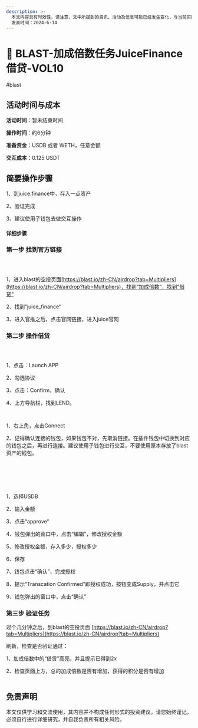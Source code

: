 ```yaml
---
description: >-
  本文内容具有时效性，请注意，文中所提到的资讯、活动及信息可能已经发生变化，与当前实际情况有所不同。我们建议您在做出任何决策之前，始终进行自主研究和验证。
  发表时间：2024-6-14
---
```


# 👋 BLAST-加成倍数任务JuiceFinance借贷-VOL10

\#blast

## 活动时间与成本 <a href="#huo-dong-shi-jian-yu-cheng-ben" id="huo-dong-shi-jian-yu-cheng-ben"></a>

**活动时间**：暂未结束时间

**操作时间**：约6分钟

**准备资金**：USDB 或者 WETH，任意金额

**交互成本**：0.125 USDT

## 简要操作步骤 <a href="#jian-yao-cao-zuo-bu-zhou" id="jian-yao-cao-zuo-bu-zhou"></a>

1、到juice.finance中，存入一点资产

2、验证完成

3、建议使用子钱包去做交互操作

#### 详细步骤 <a href="#xiang-xi-bu-zhou" id="xiang-xi-bu-zhou"></a>

### **第一步 找到官方链接**

<figure><img src="../../.gitbook/assets/image (218).png" alt=""><figcaption></figcaption></figure>

<figure><img src="../../.gitbook/assets/image (219).png" alt=""><figcaption></figcaption></figure>

<figure><img src="../../.gitbook/assets/image (220).png" alt=""><figcaption></figcaption></figure>

1、进入blast的空投页面[https://blast.io/zh-CN/airdrop?tab=Multipliers](https://blast.io/zh-CN/airdrop?tab=Multipliers)，找到“加成倍数”，找到“借贷“

2、找到“juice\_finance”

3、进入官推之后，点击官网链接，进入juice官网

### **第二步 操作借贷**

<figure><img src="../../.gitbook/assets/image (221).png" alt=""><figcaption></figcaption></figure>

<figure><img src="../../.gitbook/assets/image (222).png" alt=""><figcaption></figcaption></figure>

<figure><img src="../../.gitbook/assets/image (223).png" alt=""><figcaption></figcaption></figure>

1、点击：Launch APP

2、勾选协议

3、点击：Confirm，确认

4、上方导航栏，找到LEND。

<figure><img src="../../.gitbook/assets/image (224).png" alt=""><figcaption></figcaption></figure>

<figure><img src="../../.gitbook/assets/image (225).png" alt=""><figcaption></figcaption></figure>

1、右上角，点击Connect

2、记得确认连接的钱包，如果钱包不对，先取消链接。在插件钱包中切换到对应的钱包之后，再进行连接。建议使用子钱包进行交互，不要使用原本存放了blast资产的钱包。

<figure><img src="../../.gitbook/assets/image (226).png" alt=""><figcaption></figcaption></figure>

<figure><img src="../../.gitbook/assets/image (227).png" alt=""><figcaption></figcaption></figure>

<figure><img src="../../.gitbook/assets/image (228).png" alt=""><figcaption></figcaption></figure>

<figure><img src="../../.gitbook/assets/image (229).png" alt=""><figcaption></figcaption></figure>

<figure><img src="../../.gitbook/assets/image (230).png" alt=""><figcaption></figcaption></figure>

<figure><img src="../../.gitbook/assets/image (231).png" alt=""><figcaption></figcaption></figure>

1、选择USDB

2、输入金额

3、点击“approve“

4、钱包弹出的窗口中，点击“编辑”，修改授权金额

5、修改授权金额，存入多少，授权多少

6、保存

7、钱包点击“确认”，完成授权

8、提示“Transcation Confirmed”即授权成功，按钮变成Supply，并点击它

9、钱包弹出的窗口中，点击“确认”

### **第三步 验证任务**

过个几分钟之后，到blast的空投页面 [https://blast.io/zh-CN/airdrop?tab=Multipliers](https://blast.io/zh-CN/airdrop?tab=Multipliers)

刷新，检查是否验证通过：

1、加成倍数中的“借贷”高亮，并且提示已得到2x

2、检查页面上方，总的加成倍数是否有增加，获得的积分是否有增加

<figure><img src="../../.gitbook/assets/image (232).png" alt=""><figcaption></figcaption></figure>

## 免责声明 <a href="#mian-ze-sheng-ming" id="mian-ze-sheng-ming"></a>

本文仅供学习和交流使用，其内容并不构成任何形式的投资建议。请您始终谨记，必须自行进行详细研究，并自我负责所有相关风险。
